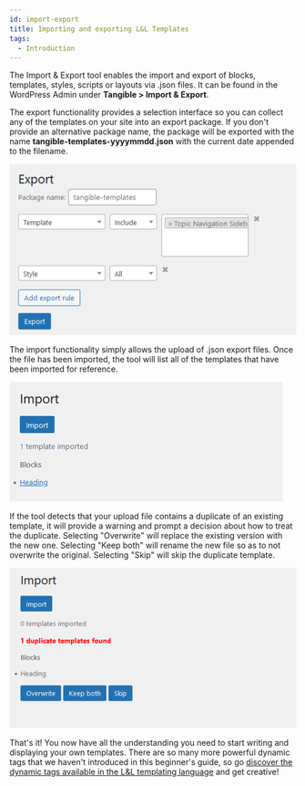 ```yaml
---
id: import-export
title: Importing and exporting L&L Templates
tags:
  - Introduction
---
```

The Import & Export tool enables the import and export of blocks, templates, styles, scripts or layouts via .json files. It can be found in the WordPress Admin under **Tangible > Import & Export**.

The export functionality provides a selection interface so you can collect any of the templates on your site into an export package. If you don't provide an alternative package name, the package will be exported with the name **tangible-templates-yyyymmdd.json** with the current date appended to the filename.  

![](./DZ671zYcfzrNLxAh9pFP8odiF.png)  

The import functionality simply allows the upload of .json export files. Once the file has been imported, the tool will list all of the templates that have been imported for reference.

![](./gWtoBdw884xtWTCqVZPfKc1QD.png)  

If the tool detects that your upload file contains a duplicate of an existing template, it will provide a warning and prompt a decision about how to treat the duplicate. Selecting "Overwrite" will replace the existing version with the new one. Selecting "Keep both" will rename the new file so as to not overwrite the original. Selecting "Skip" will skip the duplicate template.

![](./QfpqkbVzr8Wox5pCr70t6xLS1.png)

That's it! You now have all the understanding you need to start writing and displaying your own templates. There are so many more powerful dynamic tags that we haven't introduced in this beginner's guide, so go [discover the dynamic tags available in the L&L templating language](/dynamic-tags) and get creative!